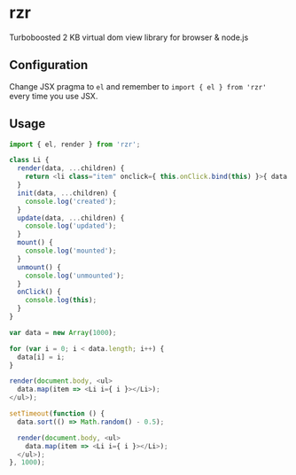 # rzr
Turboboosted 2 KB virtual dom view library for browser &amp; node.js

## Configuration
Change JSX pragma to `el` and remember to `import { el } from 'rzr'` every time you use JSX.

## Usage

```js
import { el, render } from 'rzr';

class Li {
  render(data, ...children) {
    return <li class="item" onclick={ this.onClick.bind(this) }>{ data.i }</li>
  }
  init(data, ...children) {
    console.log('created');
  }
  update(data, ...children) {
    console.log('updated');
  }
  mount() {
    console.log('mounted');
  }
  unmount() {
    console.log('unmounted');
  }
  onClick() {
    console.log(this);
  }
}

var data = new Array(1000);

for (var i = 0; i < data.length; i++) {
  data[i] = i;
}

render(document.body, <ul>
  data.map(item => <Li i={ i }></Li>);
</ul>);

setTimeout(function () {
  data.sort(() => Math.random() - 0.5);

  render(document.body, <ul>
    data.map(item => <Li i={ i }></Li>);
  </ul>);
}, 1000);
```
